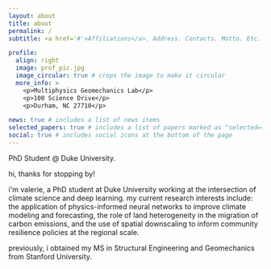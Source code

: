 ```yaml
---
layout: about
title: about
permalink: /
subtitle: <a href='#'>Affiliations</a>. Address. Contacts. Motto. Etc.

profile:
  align: right
  image: prof_pic.jpg
  image_circular: true # crops the image to make it circular
  more_info: >
    <p>Multiphysics Geomechanics Lab</p>
    <p>100 Science Drive</p>
    <p>Durham, NC 27710</p>

news: true # includes a list of news items
selected_papers: true # includes a list of papers marked as "selected={true}"
social: true # includes social icons at the bottom of the page
---
```

PhD Student @ Duke University.

hi, thanks for stopping by! 

i'm valerie, a PhD student at Duke University working at the intersection of climate science and deep learning. my current research interests include: the application of physics-informed neural networks to improve climate modeling and forecasting, the role of land heterogeneity in the migration of carbon emissions, and the use of spatial downscaling to inform community resilience policies at the regional scale.

previously, i obtained my MS in Structural Engineering and Geomechanics from Stanford University.

<!--
Write your biography here. Tell the world about yourself. Link to your favorite [subreddit](http://reddit.com). You can put a picture in, too. The code is already in, just name your picture `prof_pic.jpg` and put it in the `img/` folder.

Put your address / P.O. box / other info right below your picture. You can also disable any of these elements by editing `profile` property of the YAML header of your `_pages/about.md`. Edit `_bibliography/papers.bib` and Jekyll will render your [publications page](/al-folio/publications/) automatically.

Link to your social media connections, too. This theme is set up to use [Font Awesome icons](https://fontawesome.com/) and [Academicons](https://jpswalsh.github.io/academicons/), like the ones below. Add your Facebook, Twitter, LinkedIn, Google Scholar, or just disable all of them.
-->
